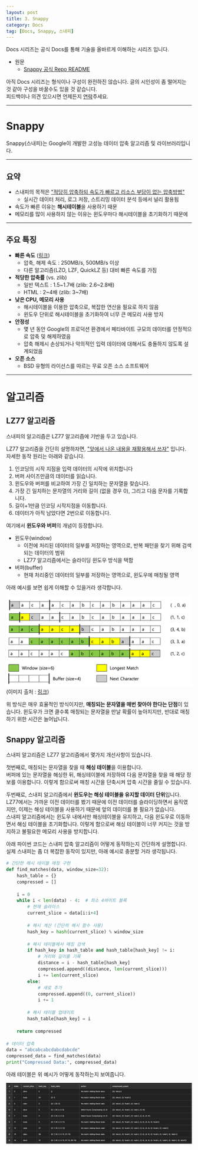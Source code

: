 ```yaml
---
layout: post
title: 3. Snappy
category: Docs
tag: [Docs, Snappy, 스내피]
---
```


Docs 시리즈는 공식 Docs를 통해 기술을 올바르게 이해하는 시리즈 입니다.

* 원문
  * [Snappy 공식 Repo README](https://github.com/google/snappy/blob/main/README.md)

아직 Docs 시리즈는 형식이나 구성이 완전하진 않습니다. 글의 시인성이 좀 떨어지는 것 같아 구성을 바꿀수도 있을 것 같습니다.  
피드백이나 의견 있으시면 언제든지 [연락](/about)주세요.

---

# Snappy

Snappy(스내피)는 Google이 개발한 고성능 데이터 압축 알고리즘 및 라이브러리입니다.

---
## 요약
- 스내피의 목적은 <u>"적당히 압축하되 속도가 빠르고 리소스 부담이 없는 압축방법"</u>
  - 실시간 데이터 처리, 로그 저장, 스트리밍 데이터 분석 등에서 널리 활용됨
- 속도가 빠른 이유는 **해시테이블**을 사용하기 때문
- 메모리를 많이 사용하지 않는 이유는 윈도우마다 해시테이블을 초기화하기 때문에

---
## 주요 특징
- **빠른 속도** ([링크](https://github.com/google/snappy/blob/main/README.md#performance))
  - 압축, 해제 속도 : 250MB/s, 500MB/s 이상
  - 다른 알고리즘(LZO, LZF, QuickLZ 등) 대비 빠른 속도를 가짐
- **적당한 압축률** (vs. zlib)
  - 일반 텍스트 : 1.5~1.7배 (zlib: 2.6~2.8배)
  - HTML : 2~4배 (zlib: 3~7배)
- **낮은 CPU, 메모리 사용**
  - 해시테이블을 이용한 압축으로, 복잡한 연산을 필요로 하지 않음
  - 윈도우 단위로 해시테이블을 초기화하여 너무 큰 메모리 사용 방지
- **안정성**
	- 몇 년 동안 Google의 프로덕션 환경에서 페타바이트 규모의 데이터를 안정적으로 압축 및 해제하였음
	- 압축 해제시 손상되거나 악의적인 입력 데이터에 대해서도 충돌하지 않도록 설계되었음
- **오픈 소스**
	- BSD 유형의 라이선스를 따르는 무료 오픈 소스 소프트웨어

---
# 알고리즘
## LZ77 알고리즘
스내피의 알고리즘은 LZ77 알고리즘에 기반을 두고 있습니다.

LZ77 알고리즘을 간단히 설명하자면, <u>"앞에서 나온 내용을 재활용해서 쓰자"</u> 입니다.  
자세한 동작 원리는 아래와 같습니다.
1. 인코딩의 시작 지점을 입력 데이터의 시작에 위치합니다
2. 버퍼 사이즈만큼의 데이터를 읽습니다.
3. 윈도우와 버퍼를 비교하여 가장 긴 일치하는 문자열을 찾습니다.
4. 가장 긴 일치하는 문자열의 거리와 길이 (없을 경우 0), 그리고 다음 문자를 기록합니다.
5. 길이+1만큼 인코딩 시작지점을 이동합니다.
6. 데이터가 아직 남았다면 2번으로 이동합니다.

여기에서 **윈도우와 버퍼**의 개념이 등장합니다.
- 윈도우(window)
  - 이전에 처리된 데이터의 일부를 저장하는 영역으로, 반복 패턴을 찾기 위해 검색되는 데이터의 범위
  - LZ77 알고리즘에서는 슬라이딩 윈도우 방식을 택함
- 버퍼(buffer)
  - 현재 처리중인 데이터의 일부를 저장하는 영역으로, 윈도우에 매칭될 영역

아래 예시를 보면 쉽게 이해할 수 있을거라 생각합니다.

![alt text](/assets/2024-12-13-docs-snappy_1.png)
(이미지 출처 : [링크](https://journals.sagepub.com/doi/10.1177/1550147717750374))

위 방식은 매우 효율적인 방식이지만, **매칭되는 문자열을 매번 찾아야 한다는 단점**이 있습니다. 윈도우가 크면 클수록 매칭되는 문자열을 만날 확률이 높아지지만, 반대로 매칭하기 위한 시간은 늘어납니다.

## Snappy 알고리즘

스내피 알고리즘은 LZ77 알고리즘에서 몇가지 개선사항이 있습니다.

첫번째로, 매칭되는 문자열을 찾을 때 **해싱 테이블**을 이용합니다.  
버퍼에 있는 문자열을 해싱한 뒤, 해싱테이블에 저장하여 다음 문자열을 찾을 때 해당 정보를 이용합니다. 이렇게 함으로써 매칭 시간을 단축시켜 압축 시간을 줄일 수 있습니다.

두번째로, 스내피 알고리즘에서 **윈도우는 해싱 테이블을 유지할 데이터 단위**입니다.  
LZ77에서는 가까운 이전 데이터를 봤기 때문에 이전 데이터를 슬라이딩하면서 움직였지만, 이제는 해싱 테이블을 사용하기 때문에 앞의 데이터를 볼 필요가 없습니다.  
스내피 알고리즘에서는 윈도우 내에서만 해싱테이블을 유지하고, 다음 윈도우로 이동하면서 해싱 테이블을 초기화합니다. 이렇게 함으로써 해싱 테이블이 너무 커지는 것을 방지하고 불필요한 메모리 사용을 방지합니다.

아래 파이썬 코드는 스내피 압축 알고리즘이 어떻게 동작하는지 간단하게 설명합니다. 실제 스내피는 좀 더 복잡한 동작이 있지만, 아래 예시로 충분할 거라 생각됩니다.

```python
# 간단한 해시 테이블 매칭 구현
def find_matches(data, window_size=32):
    hash_table = {}
    compressed = []

    i = 0
    while i < len(data) - 4:  # 최소 4바이트 블록
        # 현재 슬라이스
        current_slice = data[i:i+4]
        
        # 해시 계산 (간단히 해시 함수 사용)
        hash_key = hash(current_slice) % window_size
        
        # 해시 테이블에서 매칭 검색
        if hash_key in hash_table and hash_table[hash_key] != i:
            # 거리와 길이를 기록
            distance = i - hash_table[hash_key]
            compressed.append((distance, len(current_slice)))
            i += len(current_slice)
        else:
            # 새로 추가
            compressed.append((0, current_slice))
            i += 1
        
        # 해시 테이블 업데이트
        hash_table[hash_key] = i
    
    return compressed

# 데이터 압축
data = "abcabcabcdabcdabcde"
compressed_data = find_matches(data)
print("Compressed Data:", compressed_data)
```

아래 테이블은 위 예시가 어떻게 동작하는지 보여줍니다.

![alt text](/assets/2024-12-13-docs-snappy_2.png)